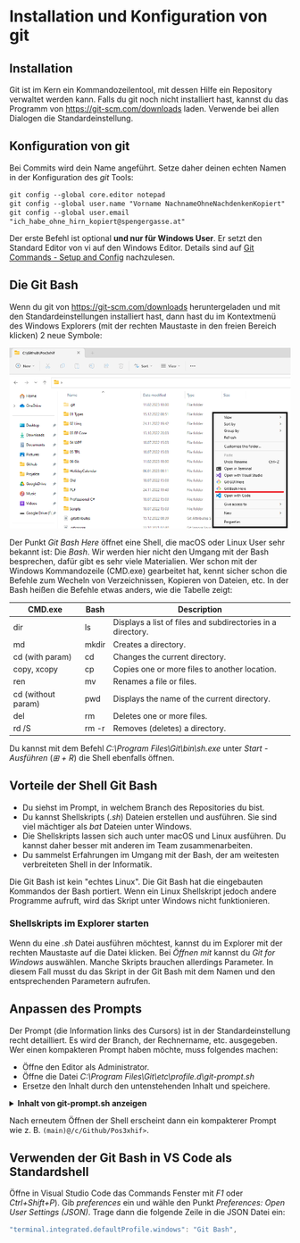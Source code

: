 # Installation und Konfiguration von git

## Installation

Git ist im Kern ein Kommandozeilentool, mit dessen Hilfe ein Repository verwaltet werden kann.
Falls du git noch nicht installiert hast, kannst du das Programm von https://git-scm.com/downloads
laden. Verwende bei allen Dialogen die Standardeinstellung.

## Konfiguration von git

Bei Commits wird dein Name angeführt. Setze daher deinen echten Namen in der Konfiguration des
*git* Tools:

```
git config --global core.editor notepad
git config --global user.name "Vorname NachnameOhneNachdenkenKopiert"
git config --global user.email "ich_habe_ohne_hirn_kopiert@spengergasse.at"
```

Der erste Befehl ist optional **und nur für Windows User**.
Er setzt den Standard Editor von vi auf den Windows Editor.
Details sind auf [Git Commands - Setup and Config](https://git-scm.com/book/en/v2/Appendix-C%3A-Git-Commands-Setup-and-Config) nachzulesen.

## Die Git Bash

Wenn du git von https://git-scm.com/downloads heruntergeladen und mit den Standardeinstellungen
installiert hast, dann hast du im Kontextmenü des Windows Explorers (mit der rechten Maustaste
in den freien Bereich klicken) 2 neue Symbole:

![](git_bash_1803.png)

Der Punkt *Git Bash Here* öffnet eine Shell, die macOS oder Linux User sehr bekannt ist: Die *Bash*.
Wir werden hier nicht den Umgang mit der Bash besprechen, dafür gibt es sehr viele Materialien.
Wer schon mit der Windows Kommandozeile (CMD.exe) gearbeitet hat, kennt sicher schon die Befehle
zum Wecheln von Verzeichnissen, Kopieren von Dateien, etc. In der Bash heißen die Befehle etwas
anders, wie die Tabelle zeigt:

| **CMD.exe**        | **Bash** | **Description**                                             |
| ------------------ | -------- | ----------------------------------------------------------- |
| dir                | ls       | Displays a list of files and subdirectories in a directory. |
| md                 | mkdir    | Creates a directory.                                        |
| cd (with param)    | cd       | Changes the current directory.                              |
| copy, xcopy        | cp       | Copies one or more files to another location.               |
| ren                | mv       | Renames a file or files.                                    |
| cd (without param) | pwd      | Displays the name of the current directory.                 |
| del                | rm       | Deletes one or more files.                                  |
| rd /S              | rm -r    | Removes (deletes) a directory.                              |

Du kannst mit dem Befehl *C:\Program Files\Git\bin\sh.exe* unter *Start - Ausführen* (*&#8862; + R*)
die Shell ebenfalls öffnen.

## Vorteile der Shell Git Bash

- Du siehst im Prompt, in welchem Branch des Repositories du bist.
- Du kannst Shellskripts (*.sh*) Dateien erstellen und ausführen. Sie sind viel mächtiger
  als *bat* Dateien unter Windows.
- Die Shellskripts lassen sich auch unter macOS und Linux ausführen. Du kannst daher besser mit
  anderen im Team zusammenarbeiten.
- Du sammelst Erfahrungen im Umgang mit der Bash, der am weitesten verbreiteten Shell in der Informatik.

Die Git Bash ist kein "echtes Linux". Die Git Bash hat die eingebauten Kommandos der
Bash portiert. Wenn ein Linux Shellskript jedoch andere Programme aufruft, wird das Skript unter
Windows nicht funktionieren.

### Shellskripts im Explorer starten

Wenn du eine *.sh* Datei ausführen möchtest, kannst du im Explorer mit der rechten Maustaste
auf die Datei klicken. Bei *Öffnen mit* kannst du *Git for Windows* auswählen. Manche Skripts
brauchen allerdings Parameter. In diesem Fall musst du das Skript in der Git Bash mit dem Namen
und den entsprechenden Parametern aufrufen.

## Anpassen des Prompts

Der Prompt (die Information links des Cursors) ist in der Standardeinstellung recht detailliert.
Es wird der Branch, der Rechnername, etc. ausgegeben. Wer einen kompakteren Prompt haben möchte,
muss folgendes machen:

- Öffne den Editor als Administrator.
- Öffne die Datei *C:\Program Files\Git\etc\profile.d\git-prompt.sh*
- Ersetze den Inhalt durch den untenstehenden Inhalt und speichere.

<details>
<summary><strong>Inhalt von git-prompt.sh anzeigen</strong></summary>

```bash
if test -f /etc/profile.d/git-sdk.sh
then
	TITLEPREFIX=SDK-${MSYSTEM#MINGW}
else
	TITLEPREFIX=$MSYSTEM
fi

if test -f ~/.config/git/git-prompt.sh
then
	. ~/.config/git/git-prompt.sh
else
	PS1='\[\033]0;$TITLEPREFIX:$PWD\007\]' # set window title
	PS1="$PS1"'\n'                 # new line
	if test -z "$WINELOADERNOEXEC"
	then
		GIT_EXEC_PATH="$(git --exec-path 2>/dev/null)"
		COMPLETION_PATH="${GIT_EXEC_PATH%/libexec/git-core}"
		COMPLETION_PATH="${COMPLETION_PATH%/lib/git-core}"
		COMPLETION_PATH="$COMPLETION_PATH/share/git/completion"
		if test -f "$COMPLETION_PATH/git-prompt.sh"
		then
			. "$COMPLETION_PATH/git-completion.bash"
			. "$COMPLETION_PATH/git-prompt.sh"
			PS1="$PS1"'\[\033[36m\]'  # change color to cyan
			PS1="$PS1"'`__git_ps1`'   # bash function
		fi
	fi
	PS1="$PS1"'@'
	PS1="$PS1"'\w'                 # current working directory
	PS1="$PS1"'>'                  # prompt: always $
	PS1="$PS1"'\[\033[0m\]'        # change color
fi

MSYS2_PS1="$PS1"               # for detection by MSYS2 SDK's bash.basrc

# Evaluate all user-specific Bash completion scripts (if any)
if test -z "$WINELOADERNOEXEC"
then
	for c in "$HOME"/bash_completion.d/*.bash
	do
		# Handle absence of any scripts (or the folder) gracefully
		test ! -f "$c" ||
		. "$c"
	done
fi
```
</details>

Nach erneutem Öffnen der Shell erscheint dann ein kompakterer Prompt wie z. B.
`(main)@/c/Github/Pos3xhif>`.

## Verwenden der Git Bash in VS Code als Standardshell

Öffne in Visual Studio Code das Commands Fenster mit *F1* oder *Ctrl+Shift+P*). Gib *preferences*
ein und wähle den Punkt *Preferences: Open User Settings (JSON)*. Trage dann die folgende Zeile in
die JSON Datei ein:

```javascript
"terminal.integrated.defaultProfile.windows": "Git Bash",
```

